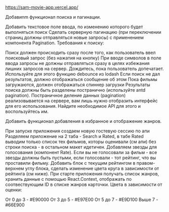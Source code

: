https://sam-movie-app.vercel.app/


Добавиnm функционал поиска и пагинации. 

Добавить текстовое поле ввода, по изменению которого будет выполняться поиск
Сделать серверную пагинацию (при переключении страниц должны отправляться новые запросы) с применением компонента Pagination.
Требования к поиску:

Поиск должен происходить сразу после того, как пользователь ввел поисковый запрос (без нажатия на кнопку)
При вводе символов в поле ввода запросы не должны отправляться сразу в целях избежания лишних запросов на сервер. Дождитесь, пока пользователь допечатает. Используйте для этого функцию debounce из lodash
Если поиск не дал результатов, должно отображаться сообщение об этом
Пока фильмы загружаются, должен отображаться спиннер загрузки
Результаты поиска должны быть разделены постранично (используйте antd pagination). Постраничное деление данных (pagination) реализовывается на сервере, вам лишь нужно отобразить интерфейс для его использования. Найдите необходимое API для этого и воспользуйтесь им.

Добавить функционал добавления в избранное и отображение жанров.

При запуске приложения создаем новую гостевую сессию по апи
Разделяем приложение на 2 таба - Search и Rated, в табе Rated выводим только список тех фильмов, которы оценивали (см апи) без строки поиска - в остальном макет идетичен.
Добавляем звезды для голосования (компонент Rate). Если вы не голосовали за фильм - все звезды должны быть пустыми, если голосовали - тот рейтинг, что вы проставили фильму.
Добавить блок с текущим рейтингом в правом-верхнем углу блока, сделать изменение цвета круга в зависимости от рейтинга (см ниже).
При старте приложения получать список жанров, хранить данные с помощью React.Context, отображать по соотвествующим ID в списке жанров карточки.
Цвета в зависимости от оценки:

От 0 до 3 - #E90000
От 3 до 5 - #E97E00
От 5 до 7 - #E9D100
Выше 7 - #66E900

